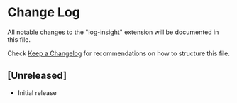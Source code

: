 # Change Log

All notable changes to the "log-insight" extension will be documented in this file.

Check [Keep a Changelog](http://keepachangelog.com/) for recommendations on how to structure this file.

## [Unreleased]

- Initial release
